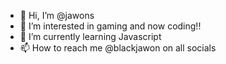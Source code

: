 - 👋 Hi, I’m @jawons
- 👀 I’m interested in gaming and now coding!!
- 🌱 I’m currently learning Javascript 
- 📫 How to reach me @blackjawon on all socials


<!---
jawons/jawons is a ✨ special ✨ repository because its `README.md` (this file) appears on your GitHub profile.
You can click the Preview link to take a look at your changes.
--->
